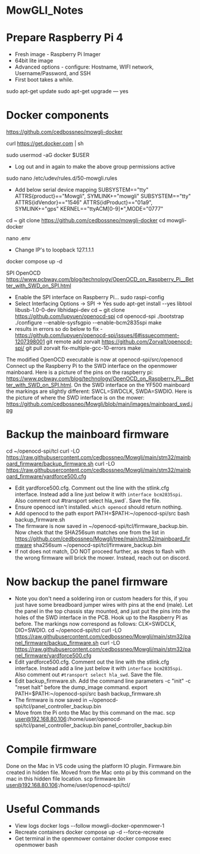 # MowGLI_Notes

# Prepare Raspberry Pi 4

- Fresh image - Raspberry Pi Imager
- 64bit lite image
- Advanced options - configure: Hostname, WIFI network, Username/Password, and SSH
- First boot takes a while. 

sudo apt-get update
sudo apt-get upgrade — yes


# Docker components 
https://github.com/cedbossneo/mowgli-docker

curl https://get.docker.com | sh

sudo usermod -aG docker $USER
- Log out and in again to make the above group permissions active

sudo nano /etc/udev/rules.d/50-mowgli.rules
- Add below serial device mapping
SUBSYSTEM=="tty" ATTRS{product}=="Mowgli", SYMLINK+="mowgli"
SUBSYSTEM=="tty" ATTRS{idVendor}=="1546" ATTRS{idProduct}=="01a9", SYMLINK+="gps"
KERNEL=="ttyACM[0-9]*",MODE="0777"

cd ~
git clone https://github.com/cedbossneo/mowgli-docker
cd mowgli-docker

nano .env
- Change IP's to loopback 127.1.1.1

docker compose up -d

SPI OpenOCD
https://www.pcbway.com/blog/technology/OpenOCD_on_Raspberry_Pi__Better_with_SWD_on_SPI.html

- Enable the SPI interface on Raspberry Pi…
sudo raspi-config
- Select Interfacing Options → SPI → Yes
sudo apt-get install --yes libtool libusb-1.0-0-dev libhidapi-dev
cd ~
git clone https://github.com/lupyuen/openocd-spi
cd openocd-spi
./bootstrap
./configure --enable-sysfsgpio --enable-bcm2835spi
make
- results in errors so do below to fix - https://github.com/lupyuen/openocd-spi/issues/6#issuecomment-1207398001
git remote add zorvalt https://github.com/Zorvalt/openocd-spi/
git pull zorvalt fix-multiple-gcc-10-errors
make

The modified OpenOCD executable is now at openocd-spi/src/openocd
Connect up the Raspberry Pi to the SWD interface on the openmower mainboard. Here is a picture of the pins on the raspberry pi: https://www.pcbway.com/blog/technology/OpenOCD_on_Raspberry_Pi__Better_with_SWD_on_SPI.html. On the SWD interface on the YF500 mainboard the markings are slightly different: SWCL=SWDCLK, SWDA=SWDIO. Here is the picture of where the SWD interface is on the mower: https://github.com/cedbossneo/Mowgli/blob/main/images/mainboard_swd.jpg

# Backup the mainboard firmware
cd ~/openocd-spi/tcl
curl -LO https://raw.githubusercontent.com/cedbossneo/Mowgli/main/stm32/mainboard_firmware/backup_firmware.sh
curl -LO https://raw.githubusercontent.com/cedbossneo/Mowgli/main/stm32/mainboard_firmware/yardforce500.cfg
- Edit yardforce500.cfg. Comment out the line with the stlink.cfg interface. Instead add a line just below it with `interface bcm2835spi`. Also comment out #transport select hla_swd`. Save the file.
- Ensure openocd isn't installed. `which openocd` should return nothing.
- Add openocd to the path
export PATH=$PATH:~/openocd-spi/src
bash backup_firmware.sh
- The firmware is now saved in ~/openocd-spi/tcl/firmware_backup.bin. Now check that the SHA256sum matches one from the list in https://github.com/cedbossneo/Mowgli/tree/main/stm32/mainboard_firmware
sha256sum ~/openocd-spi/tcl/firmware_backup.bin
- If not does not match, DO NOT proceed further, as steps to flash with the wrong firmware will brick the mower. Instead, reach out on discord.

# Now backup the panel firmware
- Note you don't need a soldering iron or custom headers for this, if you just have some breadboard jumper wires with pins at the end (male). Let the panel in the top chassis stay mounted, and just put the pins into the holes of the SWD interface in the PCB. Hook up to the Raspberry PI as before. The markings now correspond as follows: CLK=SWDCLK, DIO=SWDIO.
cd ~/openocd-spi/tcl
curl -LO https://raw.githubusercontent.com/cedbossneo/Mowgli/main/stm32/panel_firmware/backup_firmware.sh
curl -LO https://raw.githubusercontent.com/cedbossneo/Mowgli/main/stm32/panel_firmware/yardforce500.cfg
- Edit yardforce500.cfg. Comment out the line with the stlink.cfg interface. Instead add a line just below it with `interface bcm2835spi`. Also comment out `#transport select hla_swd`. Save the file.
- Edit backup_firmware.sh. Add the command line parameters -c "init" -c "reset halt"  before the dump_image command.
export PATH=$PATH:~/openocd-spi/src
bash backup_firmware.sh
- The firmware is now saved in ~/openocd-spi/tcl/panel_controller_backup.bin
- Move from the Pi onto the Mac by this command on the mac.
scp  user@192.168.80.106:/home/user/openocd-spi/tcl/panel_controller_backup.bin panel_controller_backup.bin


# Compile firmware

Done on the Mac in VS code using the platform IO plugin.
Firmware.bin created in hidden file.
Moved from the Mac onto pi by this command on the mac in this hidden file location.
scp firmware.bin user@192.168.80.106:/home/user/openocd-spi/tcl/



# Useful Commands

- View logs
docker logs --follow mowgli-docker-openmower-1
- Recreate containers
docker compose up -d --force-recreate
- Get terminal in the openmower container
docker compose exec openmower bash

